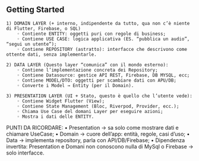 ## Getting Started
    1) DOMAIN LAYER (+ interno, indipendente da tutto, qua non c’è niente di Flutter, Firebase, o SQL)
        ◦ Contiente ENTITY: oggetti puri con regole di business;
        ◦ Contiene USE CASE: logica applicativa (ES. “pubblica un audio”, “segui un utente”);
        ◦ Contiene REPOSITORY (astratto): interfacce che descrivono come ottente dati, senza implementarle.

    2) DATA LAYER (Questo layer “comunica” con il mondo esterno):
        ◦ Contiene l’implementazione concreta dei Repository;
        ◦ Contiene Datasource: gestice API REST, Firebase, DB MYSQL, ecc;
        ◦ Contiene MODEL/DTO: oggetti per scambiare dati con APU/DB;
        ◦ Converte i Model → Entity (per il Domain).

    3) PRESENTATION LAYER (UI + Stato, questo è quello che l’utente vede):
        ◦ Contiene Widget Flutter (View);
        ◦ Contiene State Management (Bloc, Riverpod, Provider, ecc.);
        ◦ Chiama Use Case del domani Layer per eseguire azioni;
        ◦ Mostra i dati delle ENTITY.

PUNTI DA RICORDARE:
• Presentation → sa solo come mostrare dati e chiamare UseCase;
• Domain → cuore dell’app: entità, regole, casi d’uso;
• Data → implementa repository, parla con API/DB/Firebase;
• Dipendenza invertita: Presentation e Domani non conoscono nulla di MySql o Firebase → solo interfacce.